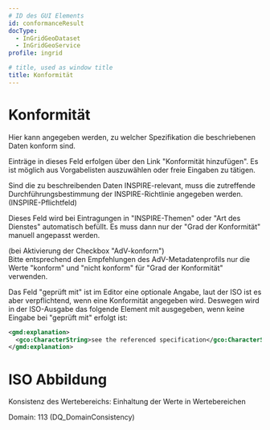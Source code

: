 ```yaml
---
# ID des GUI Elements
id: conformanceResult
docType:
  - InGridGeoDataset
  - InGridGeoService
profile: ingrid

# title, used as window title
title: Konformität
---
```


# Konformität

<p>Hier kann angegeben werden, zu welcher Spezifikation die beschriebenen Daten konform sind.</p><p>Einträge in dieses Feld erfolgen über den Link "Konformität hinzufügen". Es ist möglich aus Vorgabelisten auszuwählen oder freie Eingaben zu tätigen.</p><p>Sind die zu beschreibenden Daten INSPIRE-relevant, muss die zutreffende Durchführungsbestimmung der INSPIRE-Richtlinie angegeben werden. (INSPIRE-Pflichtfeld)</p><p>Dieses Feld wird bei Eintragungen in "INSPIRE-Themen" oder "Art des Dienstes" automatisch befüllt. Es muss dann nur der "Grad der Konformität" manuell angepasst werden.</p><p>(bei Aktivierung der Checkbox "AdV-konform")<br />Bitte entsprechend den Empfehlungen des AdV-Metadatenprofils nur die Werte "konform" und "nicht konform" für "Grad der Konformität" verwenden.</p>
<p>Das Feld "geprüft mit" ist im Editor eine optionale Angabe, laut der ISO ist es aber verpflichtend, wenn eine Konformität angegeben wird. Deswegen wird in der ISO-Ausgabe das folgende Element mit ausgegeben, wenn keine Eingabe bei "geprüft mit" erfolgt ist:</p>

```XML
<gmd:explanation>
  <gco:CharacterString>see the referenced specification</gco:CharacterString>
</gmd:explanation>
```

# ISO Abbildung

Konsistenz des Wertebereichs: Einhaltung der Werte in Wertebereichen

Domain: 113 (DQ_DomainConsistency)
